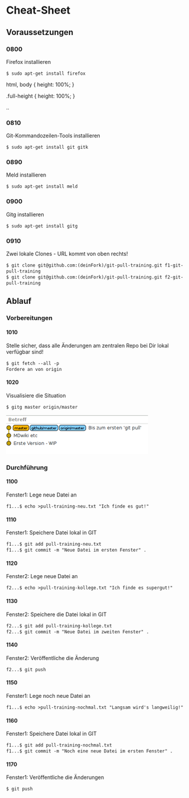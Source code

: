 Cheat-Sheet
===========

Voraussetzungen
---------------

### 0800

Firefox installieren

```
$ sudo apt-get install firefox
```

<html>
html, body {
  height: 100%;
}

.full-height {
  height: 100%;
}

<div class="full-height">..</div>
</html>

### 0810

Git-Kommandozeilen-Tools installieren

```
$ sudo apt-get install git gitk
```

### 0890

Meld installieren

```
$ sudo apt-get install meld
```

### 0900

Gitg installieren

```
$ sudo apt-get install gitg
```

### 0910

Zwei lokale Clones - URL kommt von oben rechts!

```
$ git clone git@github.com:(deinFork)/git-pull-training.git f1-git-pull-training
$ git clone git@github.com:(deinFork)/git-pull-training.git f2-git-pull-training
```

Ablauf
------

### Vorbereitungen

#### 1010

Stelle sicher, dass alle Änderungen am zentralen Repo bei Dir lokal verfügbar sind!

```
$ git fetch --all -p
Fordere an von origin
```

#### 1020

Visualisiere die Situation

```
$ gitg master origin/master
```

![images/start.png](../images/start.png)

### Durchführung

#### 1100

Fenster1: Lege neue Datei an

```
f1...$ echo >pull-training-neu.txt "Ich finde es gut!"
```

#### 1110

Fenster1: Speichere Datei lokal in GIT

```
f1...$ git add pull-training-neu.txt
f1...$ git commit -m "Neue Datei im ersten Fenster" .
```

#### 1120

Fenster2: Lege neue Datei an

```
f2...$ echo >pull-training-kollege.txt "Ich finde es supergut!"
```

#### 1130

Fenster2: Speichere die Datei lokal in GIT

```
f2...$ git add pull-training-kollege.txt
f2...$ git commit -m "Neue Datei im zweiten Fenster" .
```

#### 1140

Fenster2: Veröffentliche die Änderung

```
f2...$ git push
```

#### 1150

Fenster1: Lege noch neue Datei an

```
f1...$ echo >pull-training-nochmal.txt "Langsam wird's langweilig!"
```

#### 1160

Fenster1: Speichere Datei lokal in GIT

```
f1...$ git add pull-training-nochmal.txt
f1...$ git commit -m "Noch eine neue Datei im ersten Fenster" .
```


#### 1170

Fenster1: Veröffentliche die Änderungen

```
$ git push
```

<html>
<p></p>
<p></p>
<p></p>
<p></p>
<p></p>
<p></p>
<p></p>
<p></p>
<p></p>
<p></p>
<p></p>
<p></p>
<p></p>
<p></p>
<p></p>
<p></p>
<p></p>
<p></p>
<p></p>
<p></p>
<p></p>
<p></p>
<p></p>
<p></p>
<p></p>
<p></p>
<p></p>
<p></p>
<p></p>
<p></p>
<p></p>
<p></p>
<p></p>
<p></p>
<p></p>
<p></p>
<p></p>
<p></p>
<p></p>
<p></p>
<p></p>
<p></p>
<p></p>
<p></p>
</html>
